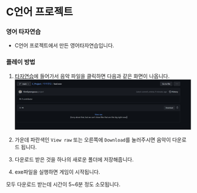 # C언어 프로젝트
### 영어 타자연습
+ C언어 프로젝트에서 만든 영어타자연습입니다.

### 플레이 방법
1. [타자연습](https://github.com/KimGyeongsuuu/C_Project/tree/main/%ED%83%80%EC%9E%90%EC%97%B0%EC%8A%B5)에 들어가서 음악 파일을 클릭하면 다음과 같은 화면이 나옵니다.
![img1](img1.png)
2. 가운데 파란색인 `View raw` 또는 오른쪽에 `Download`를 눌러주시면 음악이 다운로드 됩니다.

3. 다운로드 받은 것을 하나의 새로운 폴더에 저장해줍니다.

4. exe파일을 실행하면 게임이 시작됩니다.

모두 다운로드 받는데 시간이 5~6분 정도 소모됩니다.


